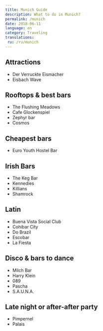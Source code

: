 ```yaml
---
title: Munich Guide
description: What to do in Munich?
permalink: /munich
date: 2018-06-11
language: en
category: Traveling
translations:
 ru: /ru/munich
---
```


## Attractions

- Der Verruckte Eismacher
- Eisbach Wave

## Rooftops & best bars

- The Flushing Meadows
- Cafe Glockenspiel
- Zephyr bar
- Cosmos

## Cheapest bars

- Euro Youth Hostel Bar

## Irish Bars

- The Keg Bar
- Kennedies
- Killians
- Shamrock

## Latin

- Buena Vista Social Club
- Cohibar City
- Do Brazil
- Escobar
- La Fiesta

## Disco & bars to dance

- Milch Bar
- Harry Klein
- 089
- Pascha
- S.A.U.N.A.

## Late night or after-after party

- Pimpernel
- Palais
